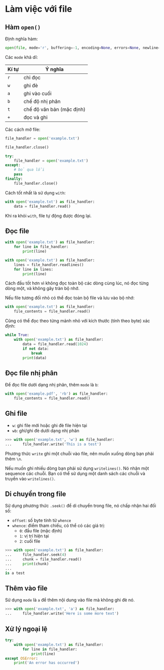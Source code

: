 # Làm việc với file

## Hàm `open()`

Định nghĩa hàm:

```python
open(file, mode='r', buffering=-1, encoding=None, errors=None, newline=None, closefd=True, opener=None)
```

Các `mode` khả dĩ:

| Kí tự | Ý nghĩa |
|-------|---------|
| `r` | chỉ đọc |
| `w` | ghi đè |
| `a` | ghi vào cuối |
| `b` | chế độ nhị phân |
| `t` | chế độ văn bản (mặc định) |
| `+` | đọc và ghi |

Các cách mở file:

```python
file_handler = open('example.txt')

file_handler.close()
```

```python
try:
    file_handler = open('example.txt')
except:
    # bỏ qua lỗi
    pass
finally:
    file_handler.close()
```
Cách tốt nhất là sử dụng `with`:

```python
with open('example.txt') as file_handler:
    data = file_handler.read()
```

Khi ra khỏi `with`, file tự động được đóng lại.

## Đọc file

```python
with open('example.txt') as file_handler:
    for line in file_handler:
        print(line)
```

```python
with open('example.txt') as file_handler:
    lines = file_handler.readlines()
    for line in lines:
        print(line)
```

Cách đầu tốt hơn vì không đọc toàn bộ các dòng cùng lúc, nó đọc từng dòng một, và không gây tràn bộ nhớ.

Nếu file tương đối nhỏ có thể đọc toàn bộ file và lưu vào bộ nhớ:

```python
with open('example.txt') as file_handler:
    file_contents = file_handler.read()
```

Cũng có thể đọc theo từng mảnh nhỏ với kích thước (tính theo byte) xác định:

```python
while True:
    with open('example.txt') as file_handler:
        data = file_handler.read(1024)
        if not data:
            break
        print(data)
```

## Đọc file nhị phân

Để đọc file dưới dạng nhị phân, thêm `mode` là `b`:

```python
with open('example.pdf', 'rb') as file_handler:
    file_contents = file_handler.read()
```

## Ghi file

- `w`: ghi file mới hoặc ghi đè file hiện tại
- `wb`: ghi/ghi đè dưới dạng nhị phân

```python
>>> with open('example.txt', 'w') as file_handler:
...     file_handler.write('This is a test')
```

Phương thức `write` ghi một chuỗi vào file, nên muốn xuống dòng bạn phải thêm `\n`.

Nếu muốn ghi nhiều dòng bạn phải sử dụng `writelines()`. Nó nhận một sequence các chuỗi. Bạn có thể sử dụng một danh sách các chuỗi và truyền vào `writelines()`.

## Di chuyển trong file

Sử dụng phương thức `.seek()` để di chuyển trong file, nó chấp nhận hai đối số:

- `offset`: số byte tính từ `whence`
- `whence`: điểm tham chiếu, có thể có các giá trị:
  - `0`: đầu file (mặc định)
  - `1`: vị trí hiện tại
  - `2`: cuối file

```python
>>> with open('example.txt') as file_handler:
...     file_handler.seek(4)
...     chunk = file_handler.read()
...     print(chunk)
...
is a test
```

## Thêm vào file

Sử dụng `mode` là `a` để thêm nội dung vào file mà không ghi đè nó.

```python
>>> with open('example.txt', 'a') as file_handler:
...     file_handler.write('Here is some more text')
```

## Xử lý ngoại lệ

```python
try:
    with open('example.txt') as file_handler:
        for line in file_handler:
            print(line)
except OSError:
    print('An error has occurred')
```
